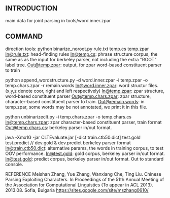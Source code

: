 INTRODUCTION
-----
main data for joint parsing
in tools/word.inner.zpar

COMMAND
-----
direction tools:
python binarize_noroot.py rule.txt temp.cs temp.zpar  
In@rule.txt: head-finding rules
In@temp.cs: phrase structure corpus, the same as as the input for berkeley parser, not including the extra "ROOT" label tree.
Out@temp.zpar: output, for zpar word-based constituent parser to train

python append_wordstructure.py -d word.inner.zpar -i temp.zpar -o temp.chars.zpar -r remain.words
In@word.inner.zpar: word structur files. (x,y,z denote coor, right and left respectively)
In@temp.zpar: zpar structure, word-based constituent parser
Out@temp.chars.zpar: zpar structure, character-based constituent parser to train.
Out@remain.words: in temp.zpar, some words may be not annotated, we print it in this file.
 
python unbinarizeclt.py -i temp.chars.zpar -o temp.chars.cs 
In@temp.chars.zpar: zpar character-based constituent parser, train format
Out@temp.chars.cs: berkeley parser in/out format.

java -Xmx1G -jar CLTEvaluate.jar [-dict  train.ctb50.dict]  test.gold  test.predict  // dev.gold & dev.predict berkeley parser format
In@train.ctb50.dict: alternative params, the words in training corpus, to test OOV performance.
In@test.gold: gold corpus, berkeley parser in/out format.
In@test.gold: predict corpus, berkeley parser in/out format.
Out to standard console.



REFERENCE
Meishan Zhang, Yue Zhang, Wanxiang Che, Ting Liu. Chinese Parsing Exploiting Characters. In Proceedings of the 51th Annual Meeting of the Association for Computational Linguistics (To appear in ACL 2013). 2013.08. Sofia, Bulgaria
https://sites.google.com/site/mszhang0610/

